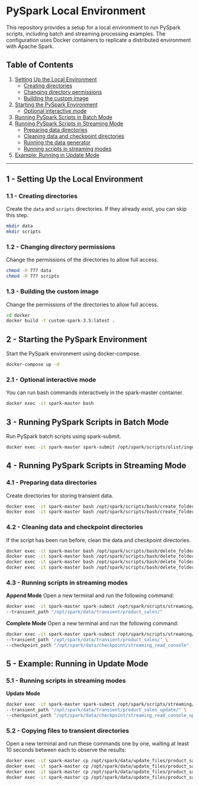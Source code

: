 # PySpark Local Environment

This repository provides a setup for a local environment to run PySpark scripts, including batch and streaming processing examples. The configuration uses Docker containers to replicate a distributed environment with Apache Spark.

## Table of Contents
1. [Setting Up the Local Environment](#1---setting-up-the-local-environment)
   - [Creating directories](#11---creating-directories)
   - [Changing directory permissions](#12---changing-directory-permissions)
   - [Building the custom image](#13---building-the-custom-image)
2. [Starting the PySpark Environment](#2---starting-the-pyspark-environment)
   - [Optional interactive mode](#21---optional-interactive-mode)
3. [Running PySpark Scripts in Batch Mode](#3---running-pyspark-scripts-in-batch-mode)
4. [Running PySpark Scripts in Streaming Mode](#4---running-pyspark-scripts-in-streaming-mode)
   - [Preparing data directories](#41---preparing-data-directories)
   - [Cleaning data and checkpoint directories](#42---cleaning-data-and-checkpoint-directories)
   - [Running the data generator](#47---running-the-data-generator)
   - [Running scripts in streaming modes](#48---running-scripts-in-streaming-modes)
5. [Example: Running in Update Mode](#5---example-running-in-update-mode)

---

## 1 - Setting Up the Local Environment

### 1.1 - Creating directories
Create the `data` and `scripts` directories. If they already exist, you can skip this step.
```bash
mkdir data
mkdir scripts
```

### 1.2 - Changing directory permissions
Change the permissions of the directories to allow full access.
```bash
chmod -R 777 data
chmod -R 777 scripts
```

### 1.3 - Building the custom image
Change the permissions of the directories to allow full access.

```bash
cd docker
docker build -t custom-spark-3.5:latest .
```

## 2 - Starting the PySpark Environment
Start the PySpark environment using docker-compose.

```bash
docker-compose up -d
```

### 2.1 - Optional interactive mode
You can run bash commands interactively in the spark-master container.

```bash
docker exec -it spark-master bash
```

## 3 - Running PySpark Scripts in Batch Mode
Run PySpark batch scripts using spark-submit.

```bash
docker exec -it spark-master spark-submit /opt/spark/scripts/olist/ingestion/customer_ingestion.py
```

## 4 -  Running PySpark Scripts in Streaming Mode
### 4.1 - Preparing data directories
Create directories for storing transient data.

```bash
docker exec -it spark-master bash /opt/spark/scripts/bash/create_folder.sh "/opt/spark/data/transient/product_sales/"
docker exec -it spark-master bash /opt/spark/scripts/bash/create_folder.sh "/opt/spark/data/transient/product_sales_update/"
```

### 4.2 - Cleaning data and checkpoint directories
If the script has been run before, clean the data and checkpoint directories.

```bash
docker exec -it spark-master bash /opt/spark/scripts/bash/delete_folder_files.sh "/opt/spark/data/transient/product_sales/*"
docker exec -it spark-master bash /opt/spark/scripts/bash/delete_folder_files.sh "/opt/spark/data/transient/product_sales_update/*"
docker exec -it spark-master bash /opt/spark/scripts/bash/delete_folder_files.sh "/opt/spark/data/checkpoint/streaming_read_console"
docker exec -it spark-master bash /opt/spark/scripts/bash/delete_folder_files.sh "/opt/spark/data/checkpoint/streaming_read_console_update"

```
### 4.3 - Running scripts in streaming modes
**Append Mode**
Open a new terminal and run the following command:

```bash
docker exec -it spark-master spark-submit /opt/spark/scripts/streaming/streaming_read_append_mode_console.py \
--transient_path "/opt/spark/data/transient/product_sales/"

```
**Complete Mode**
Open a new terminal and run the following command:

```bash
docker exec -it spark-master spark-submit /opt/spark/scripts/streaming/streaming_read_complete_mode_console.py \
--transient_path "/opt/spark/data/transient/product_sales/" \
--checkpoint_path "/opt/spark/data/checkpoint/streaming_read_console"

```
## 5 -  Example: Running in Update Mode
### 5.1 - Running scripts in streaming modes
**Update Mode**

```bash
docker exec -it spark-master spark-submit /opt/spark/scripts/streaming/streaming_read_update_mode_console.py \
--transient_path "/opt/spark/data/transient/product_sales_update/" \
--checkpoint_path "/opt/spark/data/checkpoint/streaming_read_console_update"
```

### 5.2 - Copying files to transient directories
Open a new terminal and run these commands one by one, waiting at least 10 seconds between each to observe the results:

```bash
docker exec -it spark-master cp /opt/spark/data/update_files/product_sales1.csv /opt/spark/data/transient/product_sales_update/product_sales1.csv
docker exec -it spark-master cp /opt/spark/data/update_files/product_sales2.csv /opt/spark/data/transient/product_sales_update/product_sales2.csv
docker exec -it spark-master cp /opt/spark/data/update_files/product_sales3.csv /opt/spark/data/transient/product_sales_update/product_sales3.csv
docker exec -it spark-master cp /opt/spark/data/update_files/product_sales4.csv /opt/spark/data/transient/product_sales_update/product_sales4.csv
```
